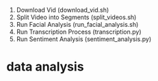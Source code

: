 1. Download Vid (download_vid.sh)
2. Split Video into Segments (split_videos.sh)
3. Run Facial Analysis (run_facial_analysis.sh)
4. Run Transcription Process (transcription.py)
5. Run Sentiment Analysis (sentiment_analysis.py)

# data analysis